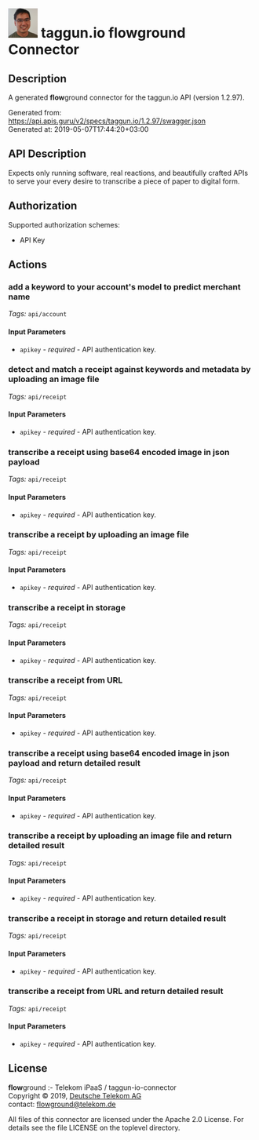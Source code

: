 # ![LOGO](logo.png) taggun.io **flow**ground Connector

## Description

A generated **flow**ground connector for the taggun.io API (version 1.2.97).

Generated from: https://api.apis.guru/v2/specs/taggun.io/1.2.97/swagger.json<br/>
Generated at: 2019-05-07T17:44:20+03:00

## API Description

Expects only running software, real reactions, and beautifully crafted APIs to serve your every desire to transcribe a piece of paper to digital form.

## Authorization

Supported authorization schemes:
- API Key
## Actions

### add a keyword to your account's model to predict merchant name

*Tags:* `api/account`

#### Input Parameters
* `apikey` - _required_ - API authentication key.

### detect and match a receipt against keywords and metadata by uploading an image file

*Tags:* `api/receipt`

#### Input Parameters
* `apikey` - _required_ - API authentication key.

### transcribe a receipt using base64 encoded image in json payload

*Tags:* `api/receipt`

#### Input Parameters
* `apikey` - _required_ - API authentication key.

### transcribe a receipt by uploading an image file

*Tags:* `api/receipt`

#### Input Parameters
* `apikey` - _required_ - API authentication key.

### transcribe a receipt in storage

*Tags:* `api/receipt`

#### Input Parameters
* `apikey` - _required_ - API authentication key.

### transcribe a receipt from URL

*Tags:* `api/receipt`

#### Input Parameters
* `apikey` - _required_ - API authentication key.

### transcribe a receipt using base64 encoded image in json payload and return detailed result

*Tags:* `api/receipt`

#### Input Parameters
* `apikey` - _required_ - API authentication key.

### transcribe a receipt by uploading an image file and return detailed result

*Tags:* `api/receipt`

#### Input Parameters
* `apikey` - _required_ - API authentication key.

### transcribe a receipt in storage and return detailed result

*Tags:* `api/receipt`

#### Input Parameters
* `apikey` - _required_ - API authentication key.

### transcribe a receipt from URL and return detailed result

*Tags:* `api/receipt`

#### Input Parameters
* `apikey` - _required_ - API authentication key.

## License

**flow**ground :- Telekom iPaaS / taggun-io-connector<br/>
Copyright © 2019, [Deutsche Telekom AG](https://www.telekom.de)<br/>
contact: flowground@telekom.de

All files of this connector are licensed under the Apache 2.0 License. For details
see the file LICENSE on the toplevel directory.
